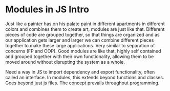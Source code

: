 # Modules in JS Intro

Just like a painter has on his palate paint in different apartments in different colors and combines them to create art, modules are just like that. Different pieces of code are grouped together, so that things are organized and as our application gets larger and larger we can combine different pieces together to make these large applications. Very similar to separation of concerns (FP and OOP). Good modules are like that, highly self contained and grouped together with their own functionality, allowing them to be moved around without disrupting the system as a whole. 

Need a way in JS to import dependency and export functionality, often called an interface. In modules, this extends beyond functions and classes. Goes beyond just js files. The concept prevails throughout programming. 